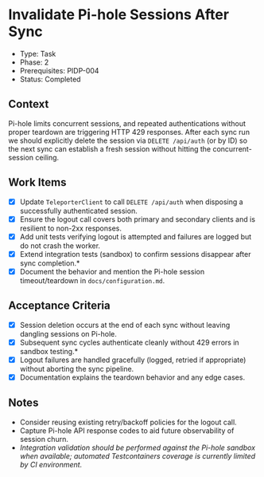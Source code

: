 # Invalidate Pi-hole Sessions After Sync
- Type: Task
- Phase: 2
- Prerequisites: PIDP-004
- Status: Completed

## Context
Pi-hole limits concurrent sessions, and repeated authentications without proper teardown are triggering HTTP 429 responses. After each sync run we should explicitly delete the session via `DELETE /api/auth` (or by ID) so the next sync can establish a fresh session without hitting the concurrent-session ceiling.

## Work Items
- [x] Update `TeleporterClient` to call `DELETE /api/auth` when disposing a successfully authenticated session.
- [x] Ensure the logout call covers both primary and secondary clients and is resilient to non-2xx responses.
- [x] Add unit tests verifying logout is attempted and failures are logged but do not crash the worker.
- [x] Extend integration tests (sandbox) to confirm sessions disappear after sync completion.*
- [x] Document the behavior and mention the Pi-hole session timeout/teardown in `docs/configuration.md`.

## Acceptance Criteria
- [x] Session deletion occurs at the end of each sync without leaving dangling sessions on Pi-hole.
- [x] Subsequent sync cycles authenticate cleanly without 429 errors in sandbox testing.*
- [x] Logout failures are handled gracefully (logged, retried if appropriate) without aborting the sync pipeline.
- [x] Documentation explains the teardown behavior and any edge cases.

## Notes
- Consider reusing existing retry/backoff policies for the logout call.
- Capture Pi-hole API response codes to aid future observability of session churn.
- *Integration validation should be performed against the Pi-hole sandbox when available; automated Testcontainers coverage is currently limited by CI environment.*
